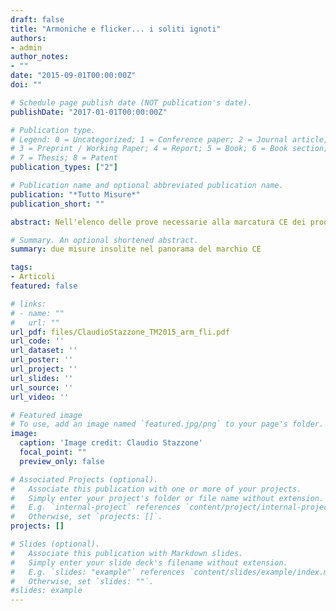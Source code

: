 ```yaml
---
draft: false
title: "Armoniche e flicker... i soliti ignoti"
authors:
- admin
author_notes:
- ""
date: "2015-09-01T00:00:00Z"
doi: ""

# Schedule page publish date (NOT publication's date).
publishDate: "2017-01-01T00:00:00Z"

# Publication type.
# Legend: 0 = Uncategorized; 1 = Conference paper; 2 = Journal article;
# 3 = Preprint / Working Paper; 4 = Report; 5 = Book; 6 = Book section;
# 7 = Thesis; 8 = Patent
publication_types: ["2"]

# Publication name and optional abbreviated publication name.
publication: "*Tutto Misure*"
publication_short: ""

abstract: Nell'elenco delle prove necessarie alla marcatura CE dei prodotti alimentati con tensione monofase e trifase, sono previste due misure che generalmente non sono molto conosciute, e che suscitano domande e curiosità da parte dei clienti di un labratorio di compatibilità. Questo articolo vuole introdurre le due misure, spiegarne i retroscena e i collegamenti al mondo dell'EMC.

# Summary. An optional shortened abstract.
summary: due misure insolite nel panorama del marchio CE

tags:
- Articoli
featured: false

# links:
# - name: ""
#   url: ""
url_pdf: files/ClaudioStazzone_TM2015_arm_fli.pdf
url_code: ''
url_dataset: ''
url_poster: ''
url_project: ''
url_slides: ''
url_source: ''
url_video: ''

# Featured image
# To use, add an image named `featured.jpg/png` to your page's folder. 
image:
  caption: 'Image credit: Claudio Stazzone'
  focal_point: ""
  preview_only: false

# Associated Projects (optional).
#   Associate this publication with one or more of your projects.
#   Simply enter your project's folder or file name without extension.
#   E.g. `internal-project` references `content/project/internal-project/index.md`.
#   Otherwise, set `projects: []`.
projects: []

# Slides (optional).
#   Associate this publication with Markdown slides.
#   Simply enter your slide deck's filename without extension.
#   E.g. `slides: "example"` references `content/slides/example/index.md`.
#   Otherwise, set `slides: ""`.
#slides: example
---
```


